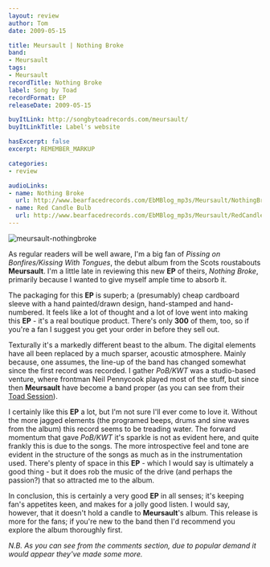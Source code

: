 ```yaml
---
layout: review
author: Tom
date: 2009-05-15

title: Meursault | Nothing Broke
band:
- Meursault
tags:
- Meursault
recordTitle: Nothing Broke
label: Song by Toad
recordFormat: EP
releaseDate: 2009-05-15

buyItLink: http://songbytoadrecords.com/meursault/
buyItLinkTitle: Label's website

hasExcerpt: false
excerpt: REMEMBER_MARKUP

categories:
- review

audioLinks:
- name: Nothing Broke
  url: http://www.bearfacedrecords.com/EbMBlog_mp3s/Meursault/NothingBroke.mp3) [audio http://www.bearfacedrecords.com/EbMBlog_mp3s/Meursault/NothingBroke.mp3
- name: Red Candle Bulb
  url: http://www.bearfacedrecords.com/EbMBlog_mp3s/Meursault/RedCandleBulb.mp3
---
```


![meursault-nothingbroke](http://eatenbymonsters.files.wordpress.com/2009/05/meursault-nothingbroke.jpg?w=300)

As regular readers will be well aware, I'm a big fan of *Pissing on Bonfires/Kissing With Tongues*, the debut album from the Scots roustabouts **Meursault**. I'm a little late in reviewing this new **EP** of theirs, _Nothing Broke_, primarily because I wanted to give myself ample time to absorb it.

The packaging for this **EP** is superb; a (presumably) cheap cardboard sleeve with a hand painted/drawn design, hand-stamped and hand-numbered. It feels like a lot of thought and a lot of love went into making this **EP** - it's a real boutique product. There's only **300** of them, too, so if you're a fan I suggest you get your order in before they sell out.

Texturally it's a markedly different beast to the album. The digital elements have all been replaced by a much sparser, acoustic atmosphere. Mainly because, one assumes, the line-up of the band has changed somewhat since the first record was recorded. I gather *PoB/KWT* was a studio-based venture, where frontman Neil Pennycook played most of the stuff, but since then **Meursault** have become a band proper (as you can see from their [Toad Session](http://songbytoad.com/2008/08/toadcast-35-meursault-toad-session/)).

I certainly like this **EP** a lot, but I'm not sure I'll ever come to love it. Without the more jagged elements (the programed beeps, drums and sine waves from the album) this record seems to be treading water. The forward momentum that gave *PoB/KWT* it's sparkle is not as evident here, and quite frankly this is due to the songs. The more introspective feel and tone are evident in the structure of the songs as much as in the instrumentation used. There's plenty of space in this **EP** - which I would say is ultimately a good thing - but it does rob the music of the drive (and perhaps the passion?) that so attracted me to the album.

In conclusion, this is certainly a very good **EP** in all senses; it's keeping fan's appetites keen, and makes for a jolly good listen. I would say, however, that it doesn't hold a candle to **Meursault**'s album. This release is more for the fans; if you're new to the band then I'd recommend you explore the album thoroughly first.

*N.B. As you can see from the comments section, due to popular demand it would appear they've made some more.*
